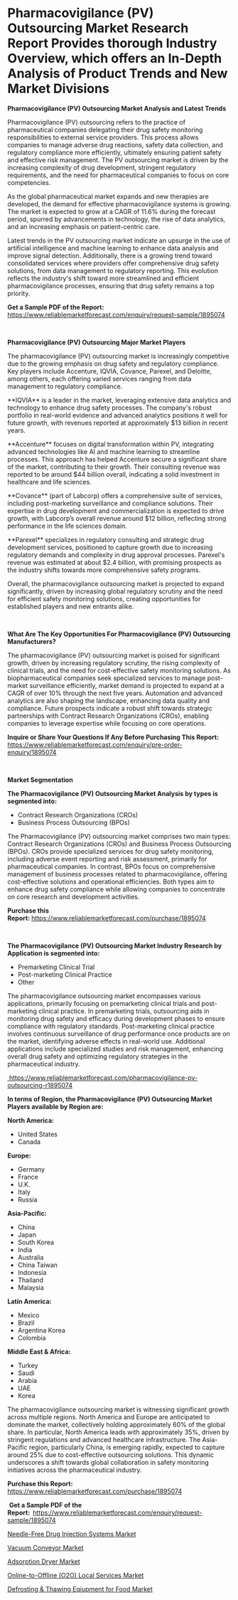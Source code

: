 <p><h1>Pharmacovigilance (PV) Outsourcing Market Research Report Provides thorough Industry Overview, which offers an In-Depth Analysis of Product Trends and New Market Divisions</h1></p><p><strong>Pharmacovigilance (PV) Outsourcing Market Analysis and Latest Trends</strong></p>
<p><p>Pharmacovigilance (PV) outsourcing refers to the practice of pharmaceutical companies delegating their drug safety monitoring responsibilities to external service providers. This process allows companies to manage adverse drug reactions, safety data collection, and regulatory compliance more efficiently, ultimately ensuring patient safety and effective risk management. The PV outsourcing market is driven by the increasing complexity of drug development, stringent regulatory requirements, and the need for pharmaceutical companies to focus on core competencies.</p><p>As the global pharmaceutical market expands and new therapies are developed, the demand for effective pharmacovigilance systems is growing. The market is expected to grow at a CAGR of 11.6% during the forecast period, spurred by advancements in technology, the rise of data analytics, and an increasing emphasis on patient-centric care. </p><p>Latest trends in the PV outsourcing market indicate an upsurge in the use of artificial intelligence and machine learning to enhance data analysis and improve signal detection. Additionally, there is a growing trend toward consolidated services where providers offer comprehensive drug safety solutions, from data management to regulatory reporting. This evolution reflects the industry's shift toward more streamlined and efficient pharmacovigilance processes, ensuring that drug safety remains a top priority.</p></p>
<p><strong>Get a Sample PDF of the Report:&nbsp;</strong> <a href="https://www.reliablemarketforecast.com/enquiry/request-sample/1895074?utm_campaign=1082&utm_medium=2&utm_source=Github&utm_content=ia&utm_term=24102024&utm_id=pharmacovigilance-pv-outsourcing">https://www.reliablemarketforecast.com/enquiry/request-sample/1895074</a></p>
<p>&nbsp;</p>
<p><strong>Pharmacovigilance (PV) Outsourcing Major Market Players</strong></p>
<p><p>The pharmacovigilance (PV) outsourcing market is increasingly competitive due to the growing emphasis on drug safety and regulatory compliance. Key players include Accenture, IQVIA, Covance, Parexel, and Deloitte, among others, each offering varied services ranging from data management to regulatory compliance.</p><p>**IQVIA** is a leader in the market, leveraging extensive data analytics and technology to enhance drug safety processes. The company's robust portfolio in real-world evidence and advanced analytics positions it well for future growth, with revenues reported at approximately $13 billion in recent years. </p><p>**Accenture** focuses on digital transformation within PV, integrating advanced technologies like AI and machine learning to streamline processes. This approach has helped Accenture secure a significant share of the market, contributing to their growth. Their consulting revenue was reported to be around $44 billion overall, indicating a solid investment in healthcare and life sciences.</p><p>**Covance** (part of Labcorp) offers a comprehensive suite of services, including post-marketing surveillance and compliance solutions. Their expertise in drug development and commercialization is expected to drive growth, with Labcorp’s overall revenue around $12 billion, reflecting strong performance in the life sciences domain.</p><p>**Parexel** specializes in regulatory consulting and strategic drug development services, positioned to capture growth due to increasing regulatory demands and complexity in drug approval processes. Parexel's revenue was estimated at about $2.4 billion, with promising prospects as the industry shifts towards more comprehensive safety programs.</p><p>Overall, the pharmacovigilance outsourcing market is projected to expand significantly, driven by increasing global regulatory scrutiny and the need for efficient safety monitoring solutions, creating opportunities for established players and new entrants alike.</p></p>
<p>&nbsp;</p>
<p><strong>What Are The Key Opportunities For Pharmacovigilance (PV) Outsourcing Manufacturers?</strong></p>
<p><p>The pharmacovigilance (PV) outsourcing market is poised for significant growth, driven by increasing regulatory scrutiny, the rising complexity of clinical trials, and the need for cost-effective safety monitoring solutions. As biopharmaceutical companies seek specialized services to manage post-market surveillance efficiently, market demand is projected to expand at a CAGR of over 10% through the next five years. Automation and advanced analytics are also shaping the landscape, enhancing data quality and compliance. Future prospects indicate a robust shift towards strategic partnerships with Contract Research Organizations (CROs), enabling companies to leverage expertise while focusing on core operations.</p></p>
<p><strong>Inquire or Share Your Questions If Any Before Purchasing This Report:</strong> <a href="https://www.reliablemarketforecast.com/enquiry/pre-order-enquiry/1895074?utm_campaign=1082&utm_medium=2&utm_source=Github&utm_content=ia&utm_term=24102024&utm_id=pharmacovigilance-pv-outsourcing">https://www.reliablemarketforecast.com/enquiry/pre-order-enquiry/1895074</a></p>
<p>&nbsp;</p>
<p><strong>Market Segmentation</strong></p>
<p><strong>The Pharmacovigilance (PV) Outsourcing Market Analysis by types is segmented into:</strong></p>
<p><ul><li>Contract Research Organizations (CROs)</li><li>Business Process Outsourcing (BPOs)</li></ul></p>
<p><p>The Pharmacovigilance (PV) outsourcing market comprises two main types: Contract Research Organizations (CROs) and Business Process Outsourcing (BPOs). CROs provide specialized services for drug safety monitoring, including adverse event reporting and risk assessment, primarily for pharmaceutical companies. In contrast, BPOs focus on comprehensive management of business processes related to pharmacovigilance, offering cost-effective solutions and operational efficiencies. Both types aim to enhance drug safety compliance while allowing companies to concentrate on core research and development activities.</p></p>
<p><strong>Purchase this Report:&nbsp;</strong><a href="https://www.reliablemarketforecast.com/purchase/1895074?utm_campaign=1082&utm_medium=2&utm_source=Github&utm_content=ia&utm_term=24102024&utm_id=pharmacovigilance-pv-outsourcing">https://www.reliablemarketforecast.com/purchase/1895074</a></p>
<p>&nbsp;</p>
<p><strong>The Pharmacovigilance (PV) Outsourcing Market Industry Research by Application is segmented into:</strong></p>
<p><ul><li>Premarketing Clinical Trial</li><li>Post-marketing Clinical Practice</li><li>Other</li></ul></p>
<p><p>The pharmacovigilance outsourcing market encompasses various applications, primarily focusing on premarketing clinical trials and post-marketing clinical practice. In premarketing trials, outsourcing aids in monitoring drug safety and efficacy during development phases to ensure compliance with regulatory standards. Post-marketing clinical practice involves continuous surveillance of drug performance once products are on the market, identifying adverse effects in real-world use. Additional applications include specialized studies and risk management, enhancing overall drug safety and optimizing regulatory strategies in the pharmaceutical industry.</p></p>
<p><a href="https://www.reliablemarketforecast.com/pharmacovigilance-pv-outsourcing-r1895074?utm_campaign=1082&utm_medium=2&utm_source=Github&utm_content=ia&utm_term=24102024&utm_id=pharmacovigilance-pv-outsourcing">&nbsp;https://www.reliablemarketforecast.com/pharmacovigilance-pv-outsourcing-r1895074</a></p>
<p><strong>In terms of Region, the Pharmacovigilance (PV) Outsourcing Market Players available by Region are:</strong></p>
<p>
    <p> <strong> North America: </strong>
        <ul>
            <li>United States</li>
            <li>Canada</li>
        </ul>
        </p> 
    <p> <strong> Europe: </strong>
        <ul>
            <li>Germany</li>
            <li>France</li>
            <li>U.K.</li>
            <li>Italy</li>
            <li>Russia</li>
        </ul>
        </p> 
    <p> <strong> Asia-Pacific: </strong>
        <ul>
            <li>China</li>
            <li>Japan</li>
            <li>South Korea</li>
            <li>India</li>
            <li>Australia</li>
            <li>China Taiwan</li>
            <li>Indonesia</li>
            <li>Thailand</li>
            <li>Malaysia</li>
        </ul>
        </p> 
    <p> <strong> Latin America: </strong>
        <ul>
            <li>Mexico</li>
            <li>Brazil</li>
            <li>Argentina Korea</li>
            <li>Colombia</li>
        </ul>
        </p> 
    <p> <strong> Middle East & Africa: </strong>
        <ul>
            <li>Turkey</li>
            <li>Saudi</li>
            <li>Arabia</li>
            <li>UAE</li>
            <li>Korea</li>
        </ul>
    </p>
    </p>
<p><p>The pharmacovigilance outsourcing market is witnessing significant growth across multiple regions. North America and Europe are anticipated to dominate the market, collectively holding approximately 60% of the global share. In particular, North America leads with approximately 35%, driven by stringent regulations and advanced healthcare infrastructure. The Asia-Pacific region, particularly China, is emerging rapidly, expected to capture around 25% due to cost-effective outsourcing solutions. This dynamic underscores a shift towards global collaboration in safety monitoring initiatives across the pharmaceutical industry.</p></p>
<p><strong>Purchase this Report: </strong><a href="https://www.reliablemarketforecast.com/purchase/1895074?utm_campaign=1082&utm_medium=2&utm_source=Github&utm_content=ia&utm_term=24102024&utm_id=pharmacovigilance-pv-outsourcing">https://www.reliablemarketforecast.com/purchase/1895074</a></p>
<p>&nbsp;<strong>Get a Sample PDF of the Report:&nbsp;&nbsp;</strong><a href="https://www.reliablemarketforecast.com/enquiry/request-sample/1895074?utm_campaign=1082&utm_medium=2&utm_source=Github&utm_content=ia&utm_term=24102024&utm_id=pharmacovigilance-pv-outsourcing">https://www.reliablemarketforecast.com/enquiry/request-sample/1895074</a></p>
<p><strong></strong></p>
<p><p><a href="https://www.linkedin.com/pulse/needle-free-drug-injection-systems-market-size-share-analysis-lu4of?utm_campaign=1082&utm_medium=2&utm_source=Github&utm_content=ia&utm_term=24102024&utm_id=pharmacovigilance-pv-outsourcing">Needle-Free Drug Injection Systems Market</a></p><p><a href="https://issuu.com/reportprime-2/docs/vacuum-conveyor-market-size-2030.pp_f9883dc9d6b6da?utm_campaign=1082&utm_medium=2&utm_source=Github&utm_content=ia&utm_term=24102024&utm_id=pharmacovigilance-pv-outsourcing">Vacuum Conveyor Market</a></p><p><a href="https://issuu.com/reportprime-2/docs/adsorption-dryer-market-size-2030.p_9a0c638645f35a?utm_campaign=1082&utm_medium=2&utm_source=Github&utm_content=ia&utm_term=24102024&utm_id=pharmacovigilance-pv-outsourcing">Adsorption Dryer Market</a></p><p><a href="https://www.linkedin.com/pulse/decoding-online-to-offline-o2o-local-services-market-signals-fsncc?utm_campaign=1082&utm_medium=2&utm_source=Github&utm_content=ia&utm_term=24102024&utm_id=pharmacovigilance-pv-outsourcing">Online-to-Offline (O2O) Local Services Market</a></p><p><a href="https://github.com/marcouhbmammoc/Market-Research-Report-List-1/blob/main/defrosting-thawing-eqiupment-for-food-market.md?utm_campaign=1082&utm_medium=2&utm_source=Github&utm_content=ia&utm_term=24102024&utm_id=pharmacovigilance-pv-outsourcing">Defrosting & Thawing Eqiupment for Food Market</a></p></p>